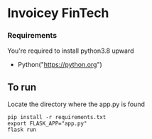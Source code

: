 # Invoicey FinTech
### Requirements
You're required to install python3.8 upward
- Python("https://python.org")
## To run
Locate the directory where the app.py is found
```
pip install -r requirements.txt
export FLASK_APP="app.py"
flask run
```
